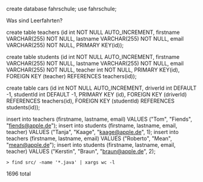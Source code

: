 create database fahrschule;
use fahrschule;


Was sind Leerfahrten?

create table teachers (id int NOT NULL AUTO_INCREMENT, firstname VARCHAR(255) NOT NULL, 
lastname VARCHAR(255) NOT NULL, email VARCHAR(255) NOT NULL, PRIMARY KEY(id));

create table students (id int NOT NULL AUTO_INCREMENT,
firstname VARCHAR(255) NOT NULL, lastname VARCHAR(255) NOT NULL,
email VARCHAR(255) NOT NULL, teacher int NOT NULL, PRIMARY KEY(id),
FOREIGN KEY (teacher) REFERENCES teachers(id));

create table cars (id int NOT NULL AUTO_INCREMENT, driverId int DEFAULT -1, studentId int DEFAULT -1,
                    PRIMARY KEY (id), 
                    FOREIGN KEY (driverId) REFERENCES teachers(id),
                    FOREIGN KEY (studentId) REFERENCES students(id));         


insert into teachers (firstname, lastname, email) VALUES ("Tom", "Fiends", "fiends@apple.de");
insert into students (firstname, lastname, email, teacher) VALUES ("Tanja", "Kaage", "kaage@apple.de", 1);
insert into teachers (firstname, lastname, email) VALUES ("Roberto", "Mean", "mean@apple.de");
insert into students (firstname, lastname, email, teacher) VALUES ("Kerstin", "Braun", "braun@apple.de", 2);                    
                    
                    
```
> find src/ -name '*.java' | xargs wc -l
```

1696 total


